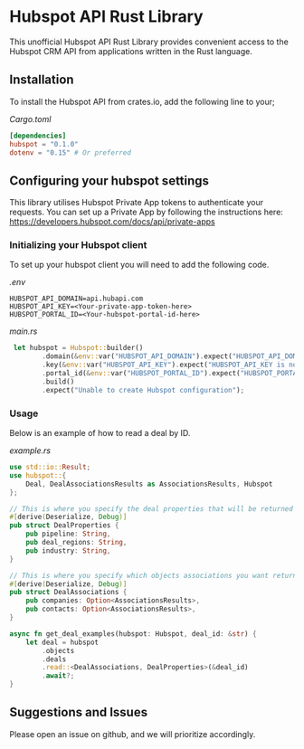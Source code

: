 # Hubspot API Rust Library
This unofficial Hubspot API Rust Library provides convenient access to the Hubspot CRM API from applications written in the Rust language.

## Installation
To install the Hubspot API from crates.io, add the following line to your;

_Cargo.toml_
```toml
[dependencies]
hubspot = "0.1.0"
dotenv = "0.15" # Or preferred
```

## Configuring your hubspot settings
This library utilises Hubspot Private App tokens to authenticate your requests. You can set up a Private App by following the instructions here: https://developers.hubspot.com/docs/api/private-apps

### Initializing your Hubspot client
To set up your hubspot client you will need to add the following code.

_.env_
```
HUBSPOT_API_DOMAIN=api.hubapi.com
HUBSPOT_API_KEY=<Your-private-app-token-here>
HUBSPOT_PORTAL_ID=<Your-hubspot-portal-id-here>

```

_main.rs_
```rust
 let hubspot = Hubspot::builder()
        .domain(&env::var("HUBSPOT_API_DOMAIN").expect("HUBSPOT_API_DOMAIN is not set"))
        .key(&env::var("HUBSPOT_API_KEY").expect("HUBSPOT_API_KEY is not set"))
        .portal_id(&env::var("HUBSPOT_PORTAL_ID").expect("HUBSPOT_PORTAL_ID is not set"))
        .build()
        .expect("Unable to create Hubspot configuration");

```

### Usage
Below is an example of how to read a deal by ID.

_example.rs_
```rust
use std::io::Result;
use hubspot::{
    Deal, DealAssociationsResults as AssociationsResults, Hubspot
};

// This is where you specify the deal properties that will be returned by hubspot
#[derive(Deserialize, Debug)]
pub struct DealProperties {
    pub pipeline: String,
    pub deal_regions: String,
    pub industry: String,
}

// This is where you specify which objects associations you want returned by hubspot
#[derive(Deserialize, Debug)]
pub struct DealAssociations {
    pub companies: Option<AssociationsResults>,
    pub contacts: Option<AssociationsResults>,
}

async fn get_deal_examples(hubspot: Hubspot, deal_id: &str) {
    let deal = hubspot
        .objects
        .deals
        .read::<DealAssociations, DealProperties>(&deal_id)
        .await?;
}
```

## Suggestions and Issues
Please open an issue on github, and we will prioritize accordingly.
